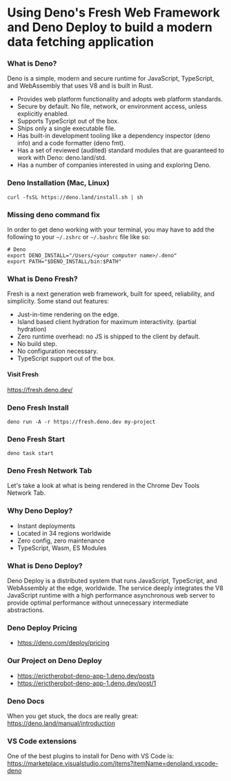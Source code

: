 # Using Deno's Fresh Web Framework and Deno Deploy to build a modern data fetching application

### What is Deno?
Deno is a simple, modern and secure runtime for JavaScript, TypeScript, and WebAssembly that uses V8 and is built in Rust.

- Provides web platform functionality and adopts web platform standards.
- Secure by default. No file, network, or environment access, unless explicitly enabled.
- Supports TypeScript out of the box.
- Ships only a single executable file.
- Has built-in development tooling like a dependency inspector (deno info) and a code formatter (deno fmt).
- Has a set of reviewed (audited) standard modules that are guaranteed to work with Deno: deno.land/std.
- Has a number of companies interested in using and exploring Deno.

### Deno Installation (Mac, Linux)
`curl -fsSL https://deno.land/install.sh | sh`

### Missing deno command fix
In order to get deno working with your terminal, you may have to add the following to your `~/.zshrc` or `~/.bashrc` file like so:

```
# Deno
export DENO_INSTALL="/Users/<your computer name>/.deno"
export PATH="$DENO_INSTALL/bin:$PATH"
```

### What is Deno Fresh?
Fresh is a next generation web framework, built for speed, reliability, and simplicity. Some stand out features:

- Just-in-time rendering on the edge.
- Island based client hydration for maximum interactivity. (partial hydration)
- Zero runtime overhead: no JS is shipped to the client by default.
- No build step.
- No configuration necessary.
- TypeScript support out of the box.



#### Visit Fresh
https://fresh.deno.dev/

### Deno Fresh Install
`deno run -A -r https://fresh.deno.dev my-project`

### Deno Fresh Start
`deno task start`

### Deno Fresh Network Tab
Let's take a look at what is being rendered in the Chrome Dev Tools Network Tab.

### Why Deno Deploy?
- Instant deployments
- Located in 34 regions worldwide
- Zero config, zero maintenance
- TypeScript, Wasm, ES Modules

### What is Deno Deploy?
Deno Deploy is a distributed system that runs JavaScript, TypeScript, and WebAssembly at the edge, worldwide. The service deeply integrates the V8 JavaScript runtime with a high performance asynchronous web server to provide optimal performance without unnecessary intermediate abstractions.

### Deno Deploy Pricing
- https://deno.com/deploy/pricing

### Our Project on Deno Deploy
- https://erictherobot-deno-app-1.deno.dev/posts
- https://erictherobot-deno-app-1.deno.dev/post/1

### Deno Docs
When you get stuck, the docs are really great:
https://deno.land/manual/introduction

### VS Code extensions
One of the best plugins to install for Deno with VS Code is:
https://marketplace.visualstudio.com/items?itemName=denoland.vscode-deno
